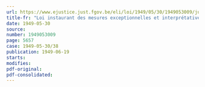 ```yaml
---
url: https://www.ejustice.just.fgov.be/eli/loi/1949/05/30/1949053009/justel
title-fr: "Loi instaurant des mesures exceptionnelles et interprétatives en matière d'impôts directs"
date: 1949-05-30
source:
number: 1949053009
page: 5657
case: 1949-05-30/38
publication: 1949-06-19
starts:
modifies:
pdf-original:
pdf-consolidated:
---
```


